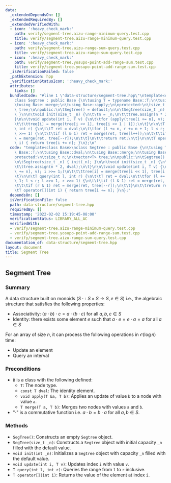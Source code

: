 ```yaml
---
data:
  _extendedDependsOn: []
  _extendedRequiredBy: []
  _extendedVerifiedWith:
  - icon: ':heavy_check_mark:'
    path: verify/segment-tree.aizu-range-minimum-query.test.cpp
    title: verify/segment-tree.aizu-range-minimum-query.test.cpp
  - icon: ':heavy_check_mark:'
    path: verify/segment-tree.aizu-range-sum-query.test.cpp
    title: verify/segment-tree.aizu-range-sum-query.test.cpp
  - icon: ':heavy_check_mark:'
    path: verify/segment-tree.yosupo-point-add-range-sum.test.cpp
    title: verify/segment-tree.yosupo-point-add-range-sum.test.cpp
  _isVerificationFailed: false
  _pathExtension: hpp
  _verificationStatusIcon: ':heavy_check_mark:'
  attributes:
    links: []
  bundledCode: "#line 1 \"data-structure/segment-tree.hpp\"\ntemplate<class Base>\n\
    class Segtree : public Base {\n\tusing T = typename Base::T;\n\tusing Base::dval;\n\
    \tusing Base::merge;\n\tusing Base::apply;\n\nprotected:\n\tsize_t n;\n\tvector<T>\
    \ tree;\n\npublic:\n\tSegtree() = default;\n\n\tSegtree(size_t _n) { init(_n);\
    \ }\n\n\tvoid init(size_t _n) {\n\t\tn = _n;\n\t\ttree.assign(n * 2, dval);\n\t\
    }\n\n\tvoid update(int i, T v) {\n\t\tfor (apply(tree[i += n], v); i >>= 1;)\n\
    \t\t\ttree[i] = merge(tree[i << 1], tree[i << 1 | 1]);\n\t}\n\n\tT query(int l,\
    \ int r) {\n\t\tT ret = dval;\n\t\tfor (l += n, r += n + 1; l < r; l >>= 1, r\
    \ >>= 1) {\n\t\t\tif (l & 1) ret = merge(ret, tree[l++]);\n\t\t\tif (r & 1) ret\
    \ = merge(ret, tree[--r]);\n\t\t}\n\t\treturn ret;\n\t}\n\n\tT operator[](int\
    \ i) { return tree[i += n]; }\n};\n"
  code: "template<class Base>\nclass Segtree : public Base {\n\tusing T = typename\
    \ Base::T;\n\tusing Base::dval;\n\tusing Base::merge;\n\tusing Base::apply;\n\n\
    protected:\n\tsize_t n;\n\tvector<T> tree;\n\npublic:\n\tSegtree() = default;\n\
    \n\tSegtree(size_t _n) { init(_n); }\n\n\tvoid init(size_t _n) {\n\t\tn = _n;\n\
    \t\ttree.assign(n * 2, dval);\n\t}\n\n\tvoid update(int i, T v) {\n\t\tfor (apply(tree[i\
    \ += n], v); i >>= 1;)\n\t\t\ttree[i] = merge(tree[i << 1], tree[i << 1 | 1]);\n\
    \t}\n\n\tT query(int l, int r) {\n\t\tT ret = dval;\n\t\tfor (l += n, r += n +\
    \ 1; l < r; l >>= 1, r >>= 1) {\n\t\t\tif (l & 1) ret = merge(ret, tree[l++]);\n\
    \t\t\tif (r & 1) ret = merge(ret, tree[--r]);\n\t\t}\n\t\treturn ret;\n\t}\n\n\
    \tT operator[](int i) { return tree[i += n]; }\n};"
  dependsOn: []
  isVerificationFile: false
  path: data-structure/segment-tree.hpp
  requiredBy: []
  timestamp: '2022-02-02 15:19:45-08:00'
  verificationStatus: LIBRARY_ALL_AC
  verifiedWith:
  - verify/segment-tree.aizu-range-minimum-query.test.cpp
  - verify/segment-tree.yosupo-point-add-range-sum.test.cpp
  - verify/segment-tree.aizu-range-sum-query.test.cpp
documentation_of: data-structure/segment-tree.hpp
layout: document
title: Segment Tree
---
```


## Segment Tree

### Summary

A data structure built on monoids $(S \; \cdot : S \times S \rightarrow S, e \in S)$ i.e., the algebraic structure that satisfies the following properties:
- Associativity: $(a \cdot b) \cdot c = a \cdot (b \cdot c)$ for all $a, b, c \in S$
- Identity: there exists some element $e$ such that $a \cdot e = e \cdot a = a$ for all $a \in S$

For an array of size $n$, it can process the following operations in $\mathcal{O}(\log n)$ time:
- Update an element
- Query an interval

### Preconditions

- `B` is a class with the following defined:
  - `T`: The node type.
  - `const T dval`: The identity element.
  - `void apply(T &a, T b)`: Applies an update of value `b` to a node with value `a`. 
  - `T merge(T a, T b)`: Merges two nodes with values `a` and `b`. 
- "$\cdot$" is a commutative function i.e. $a \cdot b = b \cdot a$ for all $a, b \in S$. 

### Methods

- `SegTree()`: Constructs an empty `Segtree` object.
- `SegTree(size_t _n)`: Constructs a `Segtree` object with initial capacity `_n` filled with the default value.
- `void init(int _n)`: Initializes a `Segtree` object with capacity `_n` filled with the default value. 
- `void update(int i, T v)`: Updates index `i` with value `v`.
- `T query(int l, int r)`: Queries the range from `l` to `r` inclusive. 
- `T operator[](int i)`: Returns the value of the element at index `i`. 